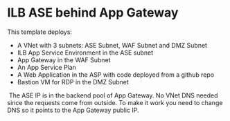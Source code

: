 # ILB ASE behind App Gateway
This template deploys:
<ul>
<li>A VNet with 3 subnets: ASE Subnet, WAF Subnet and DMZ Subnet
<li>ILB App Service Environment in the ASE subnet
<li>App Gateway in the WAF Subnet
<li>An App Service Plan
<li>A Web Application in the ASP with code deployed from a github repo
<li>Bastion VM for RDP in the DMZ Subnet
</ul>
<img ref="https://storagegomez.blob.core.windows.net/public/images/ASE-AG.jpg"\>
The ASE IP is in the backend pool of App Gateway.
No VNet DNS needed since the requests come from outside.
To make it work you need to change DNS so it points to the App Gateway public IP.


